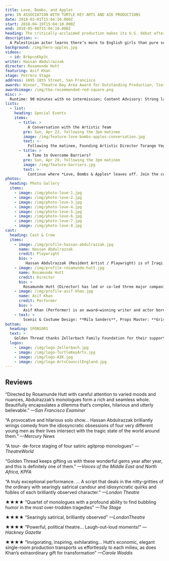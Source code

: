 ```yaml
---
title: Love, Bombs, and Apples
pre: IN ASSOCIATION WITH TURTLE KEY ARTS AND AIK PRODUCTIONS
date: 2018-03-01T15:04:10.000Z
start: 2018-04-19T15:04:10.000Z
end: 2018-05-06T15:04:10.000Z
heading: The critically-acclaimed production makes its U.S. debut after two sold-out runs in London
description: >-
  A Palestinian actor learns there’s more to English girls than pure sex appeal. A Pakistani-born terror suspect figures out what’s wrong with his first novel. A British youth suspects all is not what it seems with his object of desire. A New Yorker asks his girlfriend for a sexual favor at the worst possible time. *Love, Bombs & Apples* is the comic tale of four men, each from different parts of the globe, all experiencing a moment of revelation.
background: /img/hero-apples.jpg
videos:
  - id: BrbpcnKkp3c
writer: Hassan Abdulrazzak
director: Rosamunde Hutt
featuring: Asif Khan
stage: Potrero Stage
address: 1695 18th Street, San Francisco
awards: Winner, Theatre Bay Area Award for Outstanding Production, Tier 2
awardsimage: /img/tba-recommended-red-square.png
misc: >-
  Runtime: 90 minutes with no intermission; Content Advisory: Strong language and sexual situations
lists:
  - list:
    heading: Special Events
    items:
      - title: >
          A Conversation with the Artistic Team
        pre: Sun, Apr 22, following the 3pm matinee
        image: /img/feature-love-bombs-apples-conversation.jpg
        text: >-
          Following the matinee, Founding Artistic Director Torange Yeghiazarian will lead a conversation with playwright Hassan Abdulrazzak, director Rosamunde Hutt, and actor Asif Khan about their ongoing collaboration on *Love, Bombs & Apples*. Free with a ticket to the show.
      - title: >
          A Time to Overcome Barriers?
        pre: Sun, Apr 29, following the 3pm matinee
        image: /img/feature-barriers.jpg
        text: >-
          Continue where *Love, Bombs & Apples* leaves off. Join the conversation with two Palestinian-American and two Jewish-American activists whose personal experiences shed light on the challenges of developing meaningful relationships when figurative and literal walls separate people. Free with a ticket to the show. <br /><br />Participants: Basil Ayish, Rita Karuna Cahn, Glen Hauer, Zeiad Abbas Shamrouch. Facilitated by Torange Yeghiazarian.
photos:
  heading: Photo Gallery
  items:
    - image: /img/photo-love-1.jpg
    - image: /img/photo-love-2.jpg
    - image: /img/photo-love-3.jpg
    - image: /img/photo-love-4.jpg
    - image: /img/photo-love-5.jpg
    - image: /img/photo-love-6.jpg
    - image: /img/photo-love-7.jpg
    - image: /img/photo-love-8.jpg
cast:
  heading: Cast & Crew
  items:
    - image: /img/profile-hassan-abdulrazzak.jpg
      name: Hassan Abdulrazzak
      credit: Playwright
      bio: >
         Hassan Abdulrazzak (Resident Artist / Playwright) is of Iraqi origin, born in Prague and living in London. His plays include *Baghdad Wedding* (Soho Theatre, 2007; Belvoir St Theatre, 2009; Akvarious Productions, 2010), *The Prophet* (Gate Theatre, 2012), *Love, Bombs, and Apples* (Arcola Theatre, 2016; and UK tour), and *And Here I Am* (Arcola Theatre, 2017; and UK tour). His short plays include *Lost Kingdom*, which was selected out of 75 scripts to be part of San Francisco’s ReOrient 2015 Festival at Golden Thread, and *Trump in Palestine*, part of a multi-author show called Top Trumps performed at Theatre 503 (January, 2017).  He has contributed to several anthologies including *Iraq+100: Stories From a Century After the Invasion* (Conemma Press, 2016) anrd *Don’t Panic I’m Islamic* (Saqi books, 2017). He is the recipient of George Devine, Meyer-Whitworth and Pearson theatre awards, as well as the Arab British Centre Award for Culture. <a href="http://abdulrazzak.weebly.com">abdulrazzak.weebly.com</a>
    - image: /img/profile-rosamunde-hutt.jpg
      name: Rosamunde Hutt
      credit: Director
      bio: >
        Rosamunde Hutt (Director) has led or co-led three major companies: Hijinx Theatre (1990-1993), Theatre Centre (Director, 1993-2007), and Unicorn (Associate Artistic Director, 2007-2011). In addition to the multi–award nominated *Love, Bombs and Apples* by Hassan Abdulrazzak (Arcola Theatre, U.K. tour, Edinburgh Festival, Golden Thread Productions), recent directing credits include *This Evil Thing* by Michael Mears (Edinburgh Festival, 2016; U.K. tour, 2017; U.S. tour, 2018), *New Nigerians* by Oladipo Agboluaje (Arcola Theatre, 2017), and John Whiting Award–winner *Jumping on My Shadow* by Peter Rumney (Dragon Breath Theatre/Lakeside Arts Centre, 2017). Since 2012, Rosamunde has worked as a director and producer in India, Romania, Japan, and Bangladesh. She regularly directs and teaches at RADA, Drama Studio, and East 15, where she most recently helmed *Neaptide* by Sarah Daniels. She has directed three showcases for Goldsmiths MA Writers at Soho Theatre, and regularly helps develop new plays for Kali Theatre. She is often invited to speak about her work commissioning new writing for young audiences, including at the Youth Theatre Festival, the Onassis Cultural Centre in Athens, and the Brian Roberts Inaugural Memorial Lecture at Goldsmiths. She has recently taken up the role of Artistic Director of new writing company Pursued by a Bear, now based at Trestle Arts Centre. <a href="http://rosamundehutt.wordpress.com">rosamundehutt.wordpress.com</a>
    - image: /img/profile-asif-khan.jpg
      name: Asif Khan
      credit: Performer
      bio: >
        Asif Khan (Performer) is an award–winning writer and actor born and raised in Bradford, U.K. He trained at RADA. Theatre credits include *A Passage To India* (Royal & Derngate/Park Theatre), *The Hypocrite* (Royal Shakespeare Company/HullTruck), *Paradise of the Assassins* (Tara Arts), *Love, Bombs & Apples* (Arcola Theatre and U.K. tour), *Handbagged* (2015 tour, Tricycle Theatre/Eleanor Lloyd Productions), *Multitudes* (Tricycle Theatre), *Queen of the Nile* (HullTruck), *Kabaddi Kabaddi Kabaddi* (Arcola Theatre), *The Snow Queen* (Unicorn Theatre/ Trestle), *Snookered* (Tamasha/Bush Theatre), *Mixed Up North* (Out of Joint), *Twelfth Night* (National Theatre). Screen work includes *Diana & I* (BBC2), *Love Type D* (feature film to be released soon); *Spooks* (Series 10); *The Dumping Ground*, *Doctors*, *Casualty* (BBC); *Terry Pratchett’s Going Postal* (Sky1); *Man Down*, *Bradford Riots*, and *Plot to Bring Down Britain’s Planes* (Channel 4). His debut play *Combustion* toured the U.K. in 2017, and was nominated for OffWestEnd’s Best New Play award and Best Writer in the Stage Debut awards. In 2018, Asif won the Channel 4 Playwright’s Scheme award with RIFCO and Watford Palace, where he is currently under commission. He developed his first sitcom, *Dirty Shiny Bradford*, while part of the BBC Comedy Room and he was named on the BBC New Talent Hotlist in 2017. He is also under commission to the National Youth Theatre and is developing his first screenplay. <a href="http://theasifkhan.com">theasifkhan.com</a>
    - text: >
        Scenic & Costume Design: **Mila Sanders**, Props Master: **Grisel Torres**, Box Office Assistant: **Niku Sharei**, Lighting Design: **Charlie Lucas**, Lighting Remounted by **Cassie Barnes**, Stage Manager: **Grisel Torres**, Sound Design: **James Hesford**, Sound Remounted by **James Ard**
bottom: 
  heading: SPONSORS
  text: >
    Golden Thread thanks Zellerbach Family Foundation for their support of this premiere. Turtle Key Arts would like to acknowledge the support of AIK Productions, Arts Council England, The Iraqi Cultural Centre, The Richard Carne Trust, Shubbak Festival, and Arcola Theatre, as well as the following for supporting us to bring the production to San Francisco: Edward Kemp at Rada, Juliet Horsley at the National Theatre, Fin Kennedy at Tamasha Theatre, Derek Goldman at Georgetown University, Dane Millard at Roxane Vacca Management, and Emanuel de Lange at UK Equity. Charlotte Cunningham, Holly Cameron-Jennings and Imogen Collacott from Turtle Key Arts. <br /><br />Opening night celebration food is donated by Jannah Restaurant. <br/><br />Golden Thread is a resident company of Potrero Stage, operated by PlayGround. This production is made possible in part through the Potrero Stage Presenting Program.
  logos:
    - image: /img/logo-Zellerbach.jpg
    - image: /img/logo-TurtleKeyArts.jpg
    - image: /img/logo-AIK.jpg
    - image: /img/logo-ArtsCouncilEngland.jpg
---
```


## Reviews

“Directed by Rosamunde Hutt with careful attention to varied moods and nuances, Abdulrazzak’s monologues form a rich and seamless whole. Beautifully encapsulates a dilemma that’s complex, hilarious and utterly believable.” *—San Francisco Examiner*

“A provocative and hilarious solo show… Hassan Abdulrazzak brilliantly wrings comedy from the idiosyncratic obsessions of four very different young men as their lives intersect with the tragic state of the world around them.” *—Mercury News*

“A tour- de-force staging of four satiric agitprop monologues” *—TheatreWorld*

“Golden Thread keeps gifting us with these wonderful gems year after year, and this is definitely one of them.” *—Voices of the Middle East and North Africa, KPFA*

“A truly exceptional performance. … A script that deals in the nitty-gritties of the ordinary with searingly satirical candour and idiosyncratic quirks and foibles of each brilliantly observed character.” *—London Theatre*

★★★★ “Quartet of monologues with a profound ability to find bubbling humor in the most over-trodden tragedies” *—The Stage*

★★★★ “Searingly satirical, brilliantly observed” *—LondonTheatre*

★★★★ “Powerful, political theatre… Laugh-out-loud moments!” *—Hackney Gazette*

★★★★ “Invigorating, inspiring, exhilarating… Hutt’s economic, elegant single-room production transports us effortlessly to each milieu, as does Khan’s extraordinary gift for transformation” *—Carole Woddis*
